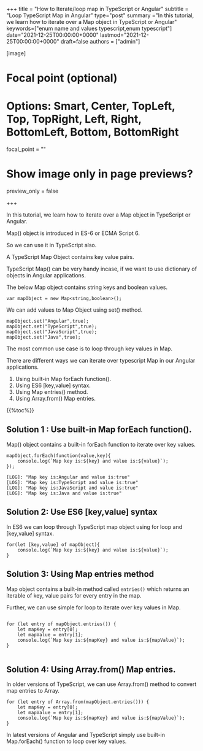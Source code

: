 +++
title = "How to Iterate/loop map in TypeScript or Angular"
subtitle = "Loop TypeScript Map in Angular"
type="post"
summary ="In this tutorial, we learn how to iterate over a Map object in TypeScript or Angular"
keywords=["enum name and values typescript,enum typescript"]
date="2021-12-25T00:00:00+0000"
lastmod="2021-12-25T00:00:00+0000"
draft=false
authors = ["admin"]

[image]

  # Focal point (optional)
  # Options: Smart, Center, TopLeft, Top, TopRight, Left, Right, BottomLeft, Bottom, BottomRight
  focal_point = ""

  # Show image only in page previews?
  preview_only = false

+++

In this tutorial, we learn how to iterate over a Map object in TypeScript or Angular.

Map() object is introduced in ES-6 or ECMA Script 6. 

So we can use it in TypeScript also. 

A TypeScript Map Object contains key value pairs.

TypeScript Map() can be very handy incase, if we want to use dictionary of objects in Angular applications.

The below Map object contains string keys and boolean values. 

```
var mapObject = new Map<string,boolean>();
```

We can add values to Map Object using set() method. 

```
mapObject.set("Angular",true);
mapObject.set("TypeScript",true);
mapObject.set("JavaScript",true);
mapObject.set("Java",true);
```

The most common use case is to loop through key values in Map. 

There are different ways we can iterate over typescript Map in our Angular applications.

1. Using built-in Map forEach function().
2. Using ES6 [key,value] syntax.
3. Using Map entries() method.
4. Using Array.from() Map entries.

{{%toc%}}

## Solution 1 : Use built-in Map forEach function().

Map() object contains a built-in forEach function to iterate over key values. 

```
mapObject.forEach(function(value,key){
    console.log(`Map key is:${key} and value is:${value}`);
});

[LOG]: "Map key is:Angular and value is:true" 
[LOG]: "Map key is:TypeScript and value is:true" 
[LOG]: "Map key is:JavaScript and value is:true" 
[LOG]: "Map key is:Java and value is:true" 

```

## Solution 2: Use ES6 [key,value] syntax

In ES6 we can loop through TypeScript map object using for loop and [key,value] syntax.

```
for(let [key,value] of mapObject){
    console.log(`Map key is:${key} and value is:${value}`);
}
```

## Solution 3: Using Map entries method

Map object contains a built-in method called `entries()` which returns an iterable of key, value pairs for every entry in the map. 

Further, we can use simple for loop to iterate over key values in Map.


```

for (let entry of mapObject.entries()) {
    let mapKey = entry[0];
    let mapValue = entry[1];
    console.log(`Map key is:${mapKey} and value is:${mapValue}`);
}


```

## Solution 4: Using Array.from() Map entries.

In older versions of TypeScript, we can use Array.from() method to convert map entries to Array.

```
for (let entry of Array.from(mapObject.entries())) {
    let mapKey = entry[0];
    let mapValue = entry[1];
    console.log(`Map key is:${mapKey} and value is:${mapValue}`);
}
```

In latest versions of Angular and TypeScript simply use built-in Map.forEach() function to loop over key values. 
